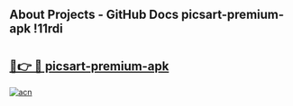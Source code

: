 ## About Projects - GitHub Docs picsart-premium-apk !11rdi

# <h2><a href="https://andorid.site?title=picsart-premium-apk&ref=14PRO">🔗👉 🔴 picsart-premium-apk</a></h2>

[![acn](https://github.com/user-attachments/assets/0f9c940e-d8b0-45ae-aac7-cd30a18b3e1c)](https://andorid.site?title=picsart-premium-apk&ref=14PRO)

